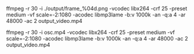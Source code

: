 ffmpeg -r 30 -i ./output/frame_%04d.png -vcodec libx264 -crf 25 -preset medium -vf scale=-2:1080 -acodec libmp3lame -b:v 1000k -an -q:a 4 -ar 48000 -ac 2 output_video.mp4




ffmpeg -r 30 -i osc.mp4 -vcodec libx264 -crf 25 -preset medium -vf scale=-2:1080 -acodec libmp3lame -b:v 1000k -an -q:a 4 -ar 48000 -ac 2 output_video.mp4